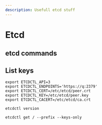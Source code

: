 ```yaml
---
description: Usefull etcd stuff
---
```


# Etcd

## etcd commands

## List keys

```text
export ETCDCTL_API=3
export ETCDCTL_ENDPOINTS='https://q:2379'
export ETCDCTL_CERT=/etc/etcd/peer.crt
export ETCDCTL_KEY=/etc/etcd/peer.key 
export ETCDCTL_CACERT=/etc/etcd/ca.crt

etcdctl version

etcdctl get / --prefix --keys-only
```

